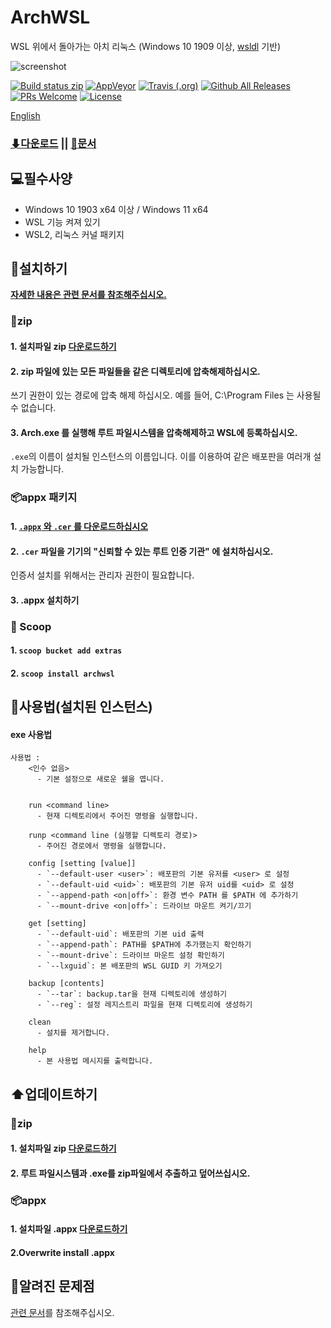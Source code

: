 # ArchWSL
WSL 위에서 돌아가는 아치 리눅스 (Windows 10 1909 이상,
[wsldl](https://github.com/yuk7/wsldl) 기반)


![screenshot](https://raw.githubusercontent.com/wiki/yuk7/wsldl/img/Arch_Alpine_Ubuntu.png)

[![Build status zip](https://img.shields.io/github/workflow/status/yuk7/ArchWSL/Build%20Zip%20CI?logo=data%3Aimage%2Fpng%3Bbase64%2CiVBORw0KGgoAAAANSUhEUgAAADAAAAAwCAYAAABXAvmHAAABEWlDQ1BTa2lhAAAokYWRoU7DUBSGPwqGhAQEYgJxBQIDAZYQBGqIBlu2ZODarhSStWtuu4wXIBgMBk14CHgFPAEDD4EgaP6uojUb%2F82558vJyb33PxecFpKzBklaWM%2FtmP7ZuaEhP8wzZmsBfj%2FKHd625%2FTN0vIgykPlb0VhdbmOHIjX44qvSw4qvivZdr1j8aN4K25w0OBJkRXi17I%2FzGzJX%2BKjZDgO63ezEqW9U%2BW%2BYoN9dhSGLhaflJwLIrFhwhUFl6IcD5eOyFVPwlj1f1TPc6S3Hf7A4n1dCx7g5RZan3Vt8wlWb%2BD5PfOtPy0tKZx2u5rzvDvqv5jh1Uy9uoy0YoZyaDiR21DujfzvssfBH0tmRP2ZPyMqAAAABHNCSVQICAgIfAhkiAAAAzpJREFUaIHtmc9qFFkUxn%2F3VnWHmMSgouMYJepIEFFxMQPjA7h3JcwT%2BAyzm93gE%2BhCdOufhUuRwTdwIXGhwZlEF4ITRzSKSaeq7jmzuFXVf5Ku6lZJ30B%2F0HTRnOKer873nXNvF4wxxhhjjPENMMXFym2OJ3FjduA7V1NYrQ979OoE75I9lTFJvPHq2v3ltYHX7oAB%2BPsWx1yzsQImGurmpQRcdYxTw72XZ3BqqsK%2BpJLN%2F%2Fngxfth1geIATZpzlghWjhqUB38ZmMj7L81DFB%2Bba3z8uOBvhHvP29OaRRdAu4MvrqHLZcREAcig3%2FcvsEKdmr2A1XPZaJhMaJXhk0e8gqQJEizgat7mL0wkM7F2C9SGXZoZp0zcX91bGbCf5%2FSS4s3G1eNoVJroMtnZ7LH5ooXb1z8LOKrMISC%2FH3TFqZtZUwEXDzypn9KCqsfdDpz3KhbbzM1PFtrLKqmF4xBcw%2FQiB3DV%2BA74uBszYPvwD9v9PyT6ywAS2UFXO6BEsO4eSdhQBRiZRJKD4BaLQk0fpxn8qdzUCfHEWHi6WtaS4sKabcHxAGq7Dn98wjTq0d84DD7Lx6y8NATSFMwdrQeGAbGQMv6obvVA0q4%2Bi%2BgCpm%2FjAGSFKLcAxp68j1oV8CREyAfBgET6Uit7EISeRJaJB9w%2Fj453yG9iQHTVYGgs%2Ff5pd4EvgIpiAWXlfoJm8QWCZHvRDsrsJsIJEk%2BB7Kii4ZNQDsYlBJy8W6qQC8BQEXzLqS7gIDQ1YXWU4hjkCzPWwInID1dKHMYayArtxJfcbLZSfRKyDpiMflWQvAMQ2bQr426jLb%2BQ5aQts%2Fg7UEWdXqg%2BpA%2BcohCus1WwnW0UZVAK2AodA50zgGrZQVUJFwJafeWv2yjzRiyrAiS3MiBQtTLhq5Bln8r4AI3sfRsp7cg%2BAoUA6sfARewB2D7OdAFkbDPxtL%2BG3FbAkF3IfAKydGnAi5sD6hC5ttQhQd2MqMhIbUVCLgLGfIuVFOBYE1s%2FOGreDfnCSipAh83vLzevmthq99ZjAyqIJnTiaZdg3yc%2FQH25G%2F8robjKrT2%2FjAlp3%2BZm8QQHA0LzExFf81dfn531Ll8F%2FwPo73Ufbbb6f8AAAAASUVORK5CYII%3D&style=flat-square)](https://github.com/yuk7/ArchWSL/actions/workflows/build-zip.yaml?query=event%3Apush)
[![AppVeyor](https://img.shields.io/appveyor/ci/yuk7/ArchWSL.svg?logo=Windows&style=flat-square)](https://ci.appveyor.com/project/yuk7/archwsl)
[![Travis (.org)](https://img.shields.io/travis/yuk7/ArchWSL-FS.svg?logo=Linux&style=flat-square)](https://travis-ci.org/yuk7/ArchWSL-FS)
[![Github All Releases](https://img.shields.io/github/downloads/yuk7/ArchWSL/total.svg?style=flat-square)](https://github.com/yuk7/ArchWSL/releases/latest)
[![PRs Welcome](https://img.shields.io/badge/PRs-welcome-brightgreen.svg?style=flat-square)](https://makeapullrequest.com)
[![License](https://img.shields.io/github/license/yuk7/ArchWSL.svg?style=flat-square)](https://github.com/yuk7/ArchWSL/blob/master/LICENSE)

[English](https://github.com/yuk7/ArchWSL/blob/master/README.md)

### [⬇다운로드](https://github.com/yuk7/ArchWSL/releases/latest) || [📓문서](https://wsldl-pg.github.io/ArchW-docs/)

## 💻필수사양
* Windows 10 1903 x64 이상 / Windows 11 x64
* WSL 기능 켜져 있기
* WSL2, 리눅스 커널 패키지

## 💾설치하기
**[자세한 내용은 관련 문서를 참조해주십시오.](https://wsldl-pg.github.io/ArchW-docs/locale/ko-KR/How-to-Setup)**
### 📁zip
#### 1. 설치파일 zip [다운로드하기](https://github.com/yuk7/ArchWSL/releases/latest)

#### 2. zip 파일에 있는 모든 파일들을 같은 디렉토리에 압축해제하십시오.
쓰기 권한이 있는 경로에 압축 해제 하십시오.
예를 들어, C:\Program Files 는 사용될 수 없습니다.

#### 3. Arch.exe 를 실행해 루트 파일시스템을 압축해제하고 WSL에 등록하십시오.
`.exe`의 이름이 설치될 인스턴스의 이름입니다. 이를 이용하여 같은 배포판을 여러개 설치 가능합니다.

### 📦appx 패키지

#### 1. [`.appx` 와 `.cer` 를 다운로드하십시오](https://github.com/yuk7/ArchWSL/releases/latest)
#### 2. `.cer` 파일을 기기의 "신뢰할 수 있는 루트 인증 기관" 에 설치하십시오.
   인증서 설치를 위해서는 관리자 권한이 필요합니다.


#### 3. .appx 설치하기

### 🥄 Scoop
#### 1. `scoop bucket add extras `
#### 2. `scoop install archwsl `

## 📝사용법(설치된 인스턴스)
#### exe 사용법
```dos
사용법 :
    <인수 없음>
      - 기본 설정으로 새로운 쉘을 엽니다.


    run <command line>
      - 현재 디렉토리에서 주어진 명령을 실행합니다.

    runp <command line (실행할 디렉토리 경로)>
      - 주어진 경로에서 명령을 실행합니다.

    config [setting [value]]
      - `--default-user <user>`: 배포판의 기본 유저를 <user> 로 설정
      - `--default-uid <uid>`: 배포판의 기본 유저 uid를 <uid> 로 설정
      - `--append-path <on|off>`: 환경 변수 PATH 를 $PATH 에 추가하기
      - `--mount-drive <on|off>`: 드라이브 마운트 켜기/끄기

    get [setting]
      - `--default-uid`: 배포판의 기본 uid 출력
      - `--append-path`: PATH를 $PATH에 추가했는지 확인하기
      - `--mount-drive`: 드라이브 마운트 설정 확인하기
      - `--lxguid`: 본 배포판의 WSL GUID 키 가져오기

    backup [contents]
      - `--tar`: backup.tar을 현재 디렉토리에 생성하기
      - `--reg`: 설정 레지스트리 파일을 현재 디렉토리에 생성하기

    clean
      - 설치를 제거합니다.

    help
      - 본 사용법 메시지를 출력합니다.

```

## ⬆️업데이트하기
### 📁zip
#### 1. 설치파일 zip [다운로드하기](https://github.com/yuk7/ArchWSL/releases/latest)
#### 2. 루트 파일시스템과 .exe를 zip파일에서 추출하고 덮어쓰십시오.

### 📦appx
#### 1. 설치파일 .appx [다운로드하기](https://github.com/yuk7/ArchWSL/releases/latest)
#### 2.Overwrite install .appx

## 🚫알려진 문제점
[관련 문서](https://wsldl-pg.github.io/ArchW-docs/)를 참조해주십시오.
